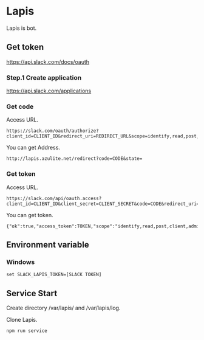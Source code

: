 # Lapis
Lapis is bot.

## Get token

https://api.slack.com/docs/oauth

### Step.1 Create application

https://api.slack.com/applications

### Get code

Access URL.

```
https://slack.com/oauth/authorize?client_id=CLIENT_ID&redirect_uri=REDIRECT_URL&scope=identify,read,post,client,admin
```

You can get Address.

```
http://lapis.azulite.net/redirect?code=CODE&state=
```

### Get token

Access URL.

```
https://slack.com/api/oauth.access?client_id=CLIENT_ID&client_secret=CLIENT_SECRET&code=CODE&redirect_uri=REDIRECT_URL
```

You can get token.

```
{"ok":true,"access_token":TOKEN,"scope":"identify,read,post,client,admin"}
```

## Environment variable

### Windows

```
set SLACK_LAPIS_TOKEN=[SLACK TOKEN]
```

## Service Start

Create directory /var/lapis/ and /var/lapis/log.

Clone Lapis.

```
npm run service
```
